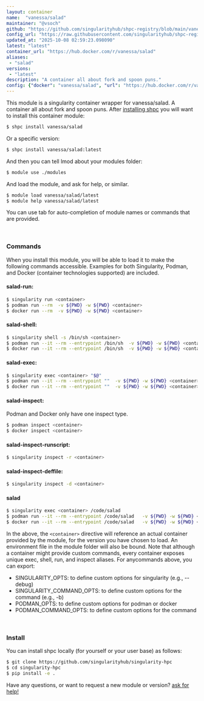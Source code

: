 ```yaml
---
layout: container
name:  "vanessa/salad"
maintainer: "@vsoch"
github: "https://github.com/singularityhub/shpc-registry/blob/main/vanessa/salad/container.yaml"
config_url: "https://raw.githubusercontent.com/singularityhub/shpc-registry/main/vanessa/salad/container.yaml"
updated_at: "2025-10-08 02:59:23.098090"
latest: "latest"
container_url: "https://hub.docker.com/r/vanessa/salad"
aliases:
 - "salad"
versions:
 - "latest"
description: "A container all about fork and spoon puns."
config: {"docker": "vanessa/salad", "url": "https://hub.docker.com/r/vanessa/salad", "maintainer": "@vsoch", "description": "A container all about fork and spoon puns.", "filter": ["^(?!.*add_github-actions).*$"], "latest": {"latest": "sha256:e8302da47e3200915c1d3a9406d9446f04da7244e4995b7135afd2b79d4f63db"}, "tags": {"latest": "sha256:e8302da47e3200915c1d3a9406d9446f04da7244e4995b7135afd2b79d4f63db"}, "aliases": {"salad": "/code/salad"}, "docker_scripts": {"fork": "docker_fork.sh"}, "singularity_scripts": {"fork": "singularity_fork.sh"}, "env": {"maintainer": "vsoch"}}
---
```


This module is a singularity container wrapper for vanessa/salad.
A container all about fork and spoon puns.
After [installing shpc](#install) you will want to install this container module:


```bash
$ shpc install vanessa/salad
```

Or a specific version:

```bash
$ shpc install vanessa/salad:latest
```

And then you can tell lmod about your modules folder:

```bash
$ module use ./modules
```

And load the module, and ask for help, or similar.

```bash
$ module load vanessa/salad/latest
$ module help vanessa/salad/latest
```

You can use tab for auto-completion of module names or commands that are provided.

<br>

### Commands

When you install this module, you will be able to load it to make the following commands accessible.
Examples for both Singularity, Podman, and Docker (container technologies supported) are included.

#### salad-run:

```bash
$ singularity run <container>
$ podman run --rm  -v ${PWD} -w ${PWD} <container>
$ docker run --rm  -v ${PWD} -w ${PWD} <container>
```

#### salad-shell:

```bash
$ singularity shell -s /bin/sh <container>
$ podman run --it --rm --entrypoint /bin/sh  -v ${PWD} -w ${PWD} <container>
$ docker run --it --rm --entrypoint /bin/sh  -v ${PWD} -w ${PWD} <container>
```

#### salad-exec:

```bash
$ singularity exec <container> "$@"
$ podman run --it --rm --entrypoint ""  -v ${PWD} -w ${PWD} <container> "$@"
$ docker run --it --rm --entrypoint ""  -v ${PWD} -w ${PWD} <container> "$@"
```

#### salad-inspect:

Podman and Docker only have one inspect type.

```bash
$ podman inspect <container>
$ docker inspect <container>
```

#### salad-inspect-runscript:

```bash
$ singularity inspect -r <container>
```

#### salad-inspect-deffile:

```bash
$ singularity inspect -d <container>
```


#### salad

```bash
$ singularity exec <container> /code/salad
$ podman run --it --rm --entrypoint /code/salad   -v ${PWD} -w ${PWD} <container> -c " $@"
$ docker run --it --rm --entrypoint /code/salad   -v ${PWD} -w ${PWD} <container> -c " $@"
```



In the above, the `<container>` directive will reference an actual container provided
by the module, for the version you have chosen to load. An environment file in the
module folder will also be bound. Note that although a container
might provide custom commands, every container exposes unique exec, shell, run, and
inspect aliases. For anycommands above, you can export:

 - SINGULARITY_OPTS: to define custom options for singularity (e.g., --debug)
 - SINGULARITY_COMMAND_OPTS: to define custom options for the command (e.g., -b)
 - PODMAN_OPTS: to define custom options for podman or docker
 - PODMAN_COMMAND_OPTS: to define custom options for the command

<br>

### Install

You can install shpc locally (for yourself or your user base) as follows:

```bash
$ git clone https://github.com/singularityhub/singularity-hpc
$ cd singularity-hpc
$ pip install -e .
```

Have any questions, or want to request a new module or version? [ask for help!](https://github.com/singularityhub/singularity-hpc/issues)